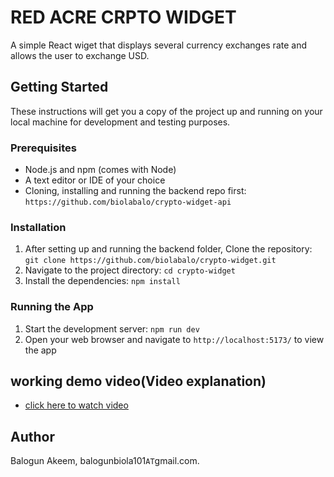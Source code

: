 
# RED ACRE CRPTO WIDGET

A simple React wiget that displays several currency exchanges rate and allows the user to exchange USD.

## Getting Started

These instructions will get you a copy of the project up and running on your local machine for development and testing purposes.

### Prerequisites

- Node.js and npm (comes with Node)
- A text editor or IDE of your choice
- Cloning, installing and running the backend repo first: `https://github.com/biolabalo/crypto-widget-api`

### Installation

1. After setting up and running the backend folder, Clone the repository: `git clone https://github.com/biolabalo/crypto-widget.git`
2. Navigate to the project directory: `cd crypto-widget`
3. Install the dependencies: `npm install`

### Running the App

1. Start the development server: `npm run dev`
2. Open your web browser and navigate to `http://localhost:5173/` to view the app


## working demo video(Video explanation)

- [click here to watch video](https://vimeo.com/790841525)

## Author

Balogun Akeem, balogunbiola101`AT`gmail.com.